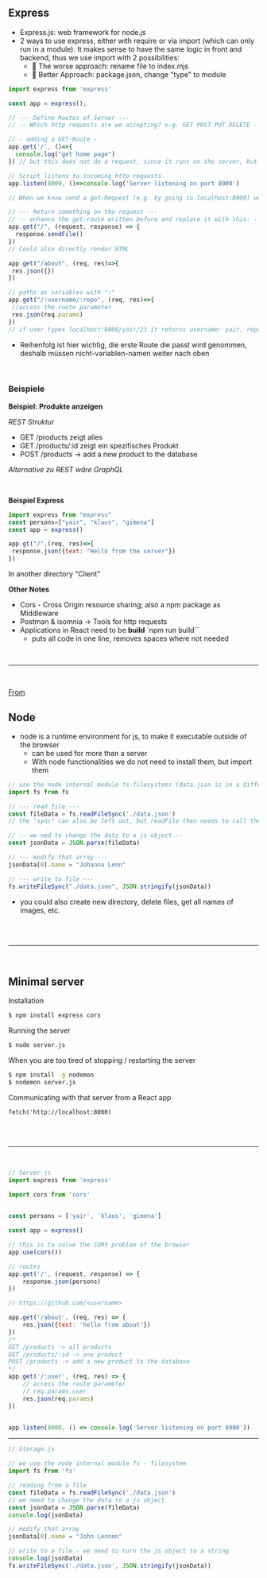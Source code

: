 ## Express
* Express.js: web framework for node.js
* 2 ways to use express, either with require or via import (which can only run in a module). It makes sense to have the same logic in front and backend, thus we use import with 2 possibilities:
  * 🚫 The worse approach: rename file to index.mjs
  * 🙌 Better Approach: package.json, change "type" to module

```jsx
import express from 'express'

const app = express();

// --- Define Routes of Server ---
// -- Which http requests are we accepting? e.g. GET POST PUT DELETE --

// - adding a GET-Route - 
app.get('/', ()=>{
  console.log("get home page")
}) // but this does not do a request, since it runs on the server, but it ––accepts–– it

// Script listens to incoming http requests
app.listen(8000, ()=>console.log('Server listening on port 8000')

// When we know send a get-Request (e.g. by going to localhost:8000) we will log "Server listening on ..." in the console

// --- Return something on the request ---
// -- enhance the get-route written before and replace it with this: --
app.get("/", (request, response) => {
  response.sendFile()
})
// Could also directly render HTML

app.get("/about", (req, res)=>{
 res.json({})
})

// paths as variables with ":"
app.get("/:username/:repo", (req, res)=>{
 //access the route parameter
 res.json(req.params)
})
// if user types localhost:8000/yair/23 it returns username: yair, repo:23

```
* Reihenfolg ist hier wichtig, die erste Route die passt wird genommen, deshalb müssen nicht-variablen-namen weiter nach oben

<br>

### Beispiele

**Beispiel: Produkte anzeigen**

_REST Struktur_
* GET /products zeigt alles
* GET /products/:id zeigt ein spezifisches Produkt
* POST /products -> add a new product to the database

*Alternative zu REST wäre GraphQL*

<br>

**Beispiel Express**
```jsx
import express from "express"
const persons=["yair", "klaus", "gimena"]
const app = express()

app.gt("/",(req, res)=>{
 response.json({text: "Hello from the server"})
})
```
In another directory "Client"

**Other Notes**
* Cors - Cross Origin resource sharing; also a npm package as Middleware 
* Postman & isomnia -> Tools for http requests
* Applications in React need to be **build** `npm run build``
  * puts all code in one line, removes spaces where not needed

<br>

------------------

<br>

[From](https://github.com/spiced-academy/chicory-web-dev/tree/main/sessions/build-a-server)

## Node
* node is a runtime environment for js, to make it executable outside of the browser
  * can be used for more than a server
  * With node functionalities we do not need to install them, but import them
 
```jsx
// use the node internal module fs-filesystems (data.json is in a different folder and holds an array with objects)
import fs from fs

// --- read file ---
const fileData = fs.readFileSync('./data.json')
// the "sync" can also be left out, but readFile then needs to call the write when its ready, otherwise it may try to write before its done processing / loading

// -- we ned to change the data to a js object --
const jsonData = JSON.parse(fileData)

// --- modify that array ---
jsonData[0].name = "Johanna Leon"

// --- write to file ---
fs.writeFileSync("./data.json", JSON.stringify(jsonData))
```
* you could also create new directory, delete files, get all names of images, etc.


<br>

<br>

------------------

<br>

## Minimal server

Installation
```bash
$ npm install express cors
```

Running the server
```bash
$ node server.js
```

When you are too tired of stopping / restarting the server
```bash
$ npm install -g nodemon
$ nodemon server.js
```

Communicating with that server from a React app
```
fetch('http://localhost:8000)
```

<br>

<br>

-----------------------

<br>

```jsx
// Server.js
import express from 'express'
 
import cors from 'cors'


const persons = ['yair', 'klaus', 'gimena']

const app = express()

// this is to solve the CORS problem of the browser
app.use(cors())

// routes
app.get('/', (request, response) => {
	response.json(persons)
})

// https://github.com/<username>

app.get('/about', (req, res) => {
	res.json({text: 'hello from about'})
})
/*
GET /products -> all products
GET /products/:id -> one product
POST /products -> add a new product to the database
*/
app.get('/:user', (req, res) => {
	// access the route parameter
	// req.params.user
	res.json(req.params)
})


app.listen(8000, () => console.log('Server listening on port 8000'))
```

-----------------

```jsx
// Storage.js

// we use the node internal module fs - filesystem
import fs from 'fs'

// reading from a file
const fileData = fs.readFileSync('./data.json')
// we need to change the data to a js object
const jsonData = JSON.parse(fileData)
console.log(jsonData)

// modify that array
jsonData[0].name = "John Lennon"

// write to a file - we need to turn the js object to a string
console.log(jsonData)
fs.writeFileSync('./data.json', JSON.stringify(jsonData))


```
